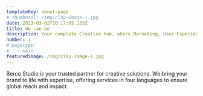 ```yaml
---
templateKey: about-page
# thumbnail: /img/clay-image-1.jpg
date: 2023-03-02T10:17:05.133Z
title: We can be
description: Your complete Creative Hub, where Marketing, User Experience, Design, and Digital Innovation converge for exceptional brand experiences and stunning visual narratives
number: 1
# pagetype:
#   - main
featuredimage: /img/clay-image-1.jpg
---
```


Berco Studio is your trusted partner for creative solutions. We bring your brand to life with expertise, offering services in four languages to ensure global reach and impact.
